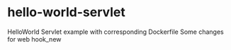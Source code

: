 # hello-world-servlet
HelloWorld Servlet example with corresponding Dockerfile
Some changes for web hook_new
